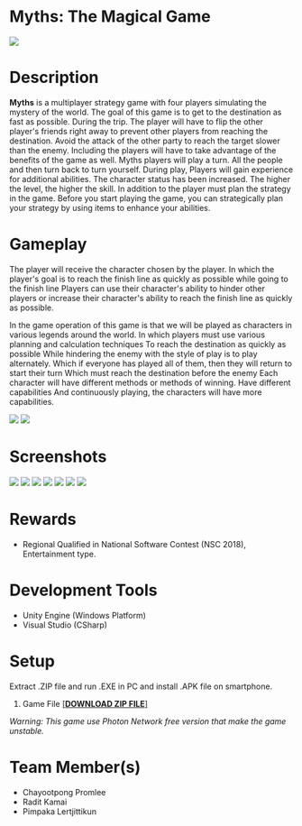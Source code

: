 # Myths: The Magical Game
![](https://i.imgur.com/UMAsG40.jpg)

# Description
**Myths** is a multiplayer strategy game with four players simulating the mystery of the world. The goal of this game is to get to the destination as fast as possible. During the trip. The player will have to flip the other player's friends right away to prevent other players from reaching the destination. Avoid the attack of the other party to reach the target slower than the enemy. Including the players will have to take advantage of the benefits of the game as well. Myths players will play a turn. All the people and then turn back to turn yourself. During play, Players will gain experience for additional abilities. The character status has been increased. The higher the level, the higher the skill. In addition to the player must plan the strategy in the game. Before you start playing the game, you can strategically plan your strategy by using items to enhance your abilities.

# Gameplay
The player will receive the character chosen by the player. In which the player's goal is to reach the finish line as quickly as possible while going to the finish line Players can use their character's ability to hinder other players or increase their character's ability to reach the finish line as quickly as possible.

In the game operation of this game is that we will be played as characters in various legends around the world. In which players must use various planning and calculation techniques To reach the destination as quickly as possible While hindering the enemy with the style of play is to play alternately. Which if everyone has played all of them, then they will return to start their turn Which must reach the destination before the enemy Each character will have different methods or methods of winning. Have different capabilities And continuously playing, the characters will have more capabilities.

![](https://i.imgur.com/hZWJKGo.jpg)
![](https://i.imgur.com/N5jMawj.jpg)

# Screenshots
![](https://i.imgur.com/7nf6OSe.jpg)
![](https://i.imgur.com/JAIo5GS.jpg)
![](https://i.imgur.com/gT2VlfO.jpg)
![](https://i.imgur.com/VzpJjEH.jpg)
![](https://i.imgur.com/EmRMGnz.png)
![](https://i.imgur.com/BCCxyNL.png)
![](https://i.imgur.com/hAfXPly.jpg)
# Rewards
- Regional Qualified in National Software Contest (NSC 2018), Entertainment type.
# Development Tools
- Unity Engine (Windows Platform)
- Visual Studio (CSharp)
# Setup
Extract .ZIP file and run .EXE in PC and install .APK file on smartphone.

1. Game File <a href="https://1drv.ms/u/s!Ai9z8mPSceQOhiQGv2yu9Bn1SF9w?e=IU3Iou">[**DOWNLOAD ZIP FILE**]</a>

*Warning: This game use Photon Network free version that make the game unstable.*
# Team Member(s)
- Chayootpong Promlee
- Radit Kamai
- Pimpaka Lertjittikun
